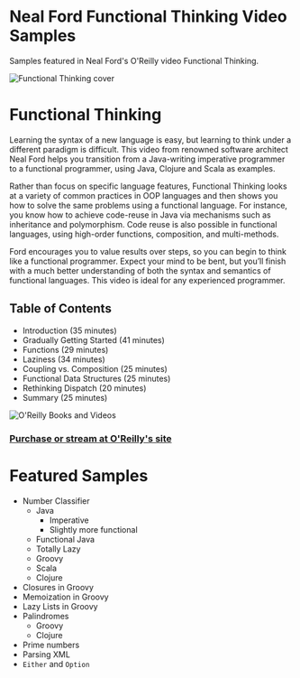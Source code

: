 Neal Ford Functional Thinking Video Samples
========================================

Samples featured in Neal Ford's O'Reilly video Functional Thinking.

![Functional Thinking cover](http://nealford.com/images/ft_video_cover.png)

# Functional Thinking
Learning the syntax of a new language is easy, but learning to think under a different paradigm is difficult. This video from renowned software architect Neal Ford helps you transition from a Java-writing imperative programmer to a functional programmer, using Java, Clojure and Scala as examples.

Rather than focus on specific language features, Functional Thinking looks at a variety of common practices in OOP languages and then shows you how to solve the same problems using a functional language. For instance, you know how to achieve code-reuse in Java via mechanisms such as inheritance and polymorphism. Code reuse is also possible in functional languages, using high-order functions, composition, and multi-methods.

Ford encourages you to value results over steps, so you can begin to
think like a functional programmer. Expect your mind to be bent, but
you’ll finish with a much better understanding of both the syntax and
semantics of functional languages. This video is ideal for any
experienced programmer.

## Table of Contents
* Introduction (35 minutes)
* Gradually Getting Started (41 minutes)
* Functions (29 minutes)
* Laziness (34 minutes)
* Coupling vs. Composition (25 minutes)
* Functional Data Structures (25 minutes)
* Rethinking Dispatch (20 minutes)
* Summary (25 minutes)

![O'Reilly Books and Videos](http://nealford.com/images/oreilly_books_videos.png)
### [Purchase or stream at O'Reilly's site](http://shop.oreilly.com/product/0636920030393.do)


# Featured Samples

* Number Classifier
  * Java
    * Imperative
    * Slightly more functional
  * Functional Java
  * Totally Lazy
  * Groovy
  * Scala
  * Clojure
* Closures in Groovy
* Memoization in Groovy
* Lazy Lists in Groovy
* Palindromes
  * Groovy
  * Clojure
* Prime numbers
* Parsing XML
* `Either` and `Option`

